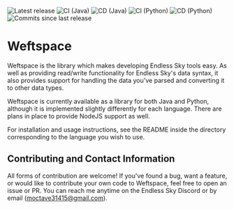 ![Latest release](https://img.shields.io/github/v/release/mOctave/weftspace)
![CI (Java)](https://img.shields.io/github/actions/workflow/status/mOctave/weftspace/ci-java.yml?label=CI%20(Java))
![CD (Java)](https://img.shields.io/github/actions/workflow/status/mOctave/weftspace/cd-java.yml?label=CD%20(Java))
![CI (Python)](https://img.shields.io/github/actions/workflow/status/mOctave/weftspace/ci-python.yml?label=CI%20(Python))
![CD (Python)](https://img.shields.io/github/actions/workflow/status/mOctave/weftspace/cd-python.yml?label=CD%20(Python))
![Commits since last release](https://img.shields.io/github/commits-since/mOctave/weftspace/latest)

# Weftspace

Weftspace is the library which makes developing Endless Sky tools easy. As well as providing read/write functionality for Endless Sky's data syntax, it also provides support for handling the data you've parsed and converting it to other data types.

Weftspace is currently available as a library for both Java and Python, although it is implemented slightly differently for each language. There are plans in place to provide NodeJS support as well.

For installation and usage instructions, see the README inside the directory corresponding to the language you wish to use.


## Contributing and Contact Information

All forms of contribution are welcome! If you've found a bug, want a feature, or would like to contribute your own code to Weftspace, feel free to open an issue or PR. You can reach me anytime on the Endless Sky Discord or by email (moctave31415@gmail.com).
